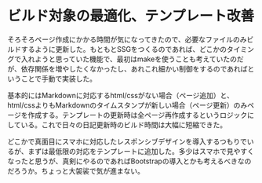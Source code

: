# ビルド対象の最適化、テンプレート改善

そろそろページ作成にかかる時間が気になってきたので、必要なファイルのみビルドするように更新した。もともとSSGをつくるのであれば、どこかのタイミングで入れようと思っていた機能で、最初はmakeを使うことも考えていたのだが、依存関係を増やしたくなかったし、あれこれ細かい制御をするのであればということで手動で実装した。

基本的にはMarkdownに対応するhtml/cssがない場合（ページ追加）と、html/cssよりもMarkdownのタイムスタンプが新しい場合（ページ更新）のみページを作成する。テンプレートの更新時は全ページ再作成するというロジックにしている。これで日々の日記更新時のビルド時間は大幅に短縮できた。

どこかで真面目にスマホに対応したレスポンシブデザインを導入するつもりでいるが、まずは最低限の対応をテンプレートに追加した。多少はスマホで見やすくなったと思うが、真剣にやるのであればBootstrapの導入とかも考えるべきなのだろうか。ちょっと大袈裟で気が進まない。
